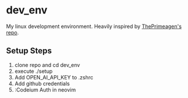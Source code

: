 # dev_env

My linux development environment. Heavily inspired by [ThePrimeagen's repo](https://github.com/ThePrimeagen/dev).

## Setup Steps

1. clone repo and cd dev_env
2. execute ./setup
3. Add OPEN_AI_API_KEY to .zshrc
4. Add github credentials
5. :Codeium Auth in neovim
